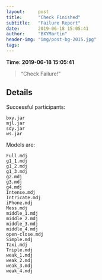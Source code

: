 ```yaml
---
layout:     post
title:      "Check Finished"
subtitle:   "Failure Report"
date:       2019-06-18 15:05:41
author:     "BXYMartin"
header-img: "img/post-bg-2015.jpg"
tags:
---
```


**Time: 2019-06-18 15:05:41**

> “Check Failure!”


## Details

Successful participants:

```
bxy.jar
mjl.jar
sdy.jar
ws.jar
```

Models are:

```
Full.mdj
g1_1.mdj
g1_2.mdj
g1_3.mdj
g2.mdj
g3.mdj
g4.mdj
Intense.mdj
Intricate.mdj
iPhone.mdj
Mess.mdj
middle_1.mdj
middle_2.mdj
middle_3.mdj
middle_4.mdj
open-close.mdj
Simple.mdj
Taxi.mdj
Triple.mdj
weak_1.mdj
weak_2.mdj
weak_3.mdj
weak_4.mdj
```

